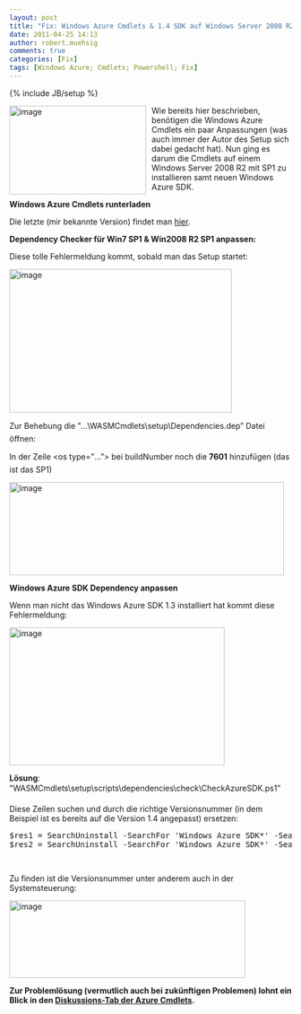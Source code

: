 ```yaml
---
layout: post
title: "Fix: Windows Azure Cmdlets & 1.4 SDK auf Windows Server 2008 R2 SP1 / Windows 7 SP1"
date: 2011-04-25 14:13
author: robert.muehsig
comments: true
categories: [Fix]
tags: [Windows Azure; Cmdlets; Powershell; Fix]
---
```

{% include JB/setup %}
<p><a href="{{BASE_PATH}}/assets/wp-images/image1252.png"><img style="border-bottom: 0px; border-left: 0px; margin: 0px 10px 0px 0px; display: inline; border-top: 0px; border-right: 0px" title="image" border="0" alt="image" align="left" src="{{BASE_PATH}}/assets/wp-images/image_thumb432.png" width="244" height="158" /></a> </p>  <p>Wie bereits hier beschrieben, benötigen die Windows Azure Cmdlets ein paar Anpassungen (was auch immer der Autor des Setup sich dabei gedacht hat). Nun ging es darum die Cmdlets auf einem Windows Server 2008 R2 mit SP1 zu installieren samt neuen Windows Azure SDK.</p> <!--more-->  <p><strong>Windows Azure Cmdlets runterladen</strong></p>  <p>Die letzte (mir bekannte Version) findet man <a href="http://archive.msdn.microsoft.com/azurecmdlets">hier</a>.</p>  <p><strong>Dependency Checker für Win7 SP1 &amp; Win2008 R2 SP1 anpassen:</strong></p>  <p>Diese tolle Fehlermeldung kommt, sobald man das Setup startet:</p>  <p><a href="{{BASE_PATH}}/assets/wp-images/image1253.png"><img style="border-bottom: 0px; border-left: 0px; display: inline; border-top: 0px; border-right: 0px" title="image" border="0" alt="image" src="{{BASE_PATH}}/assets/wp-images/image_thumb433.png" width="397" height="256" /></a> </p>  <p>Zur Behebung die "...\WASMCmdlets\setup\Dependencies.dep” Datei öffnen:</p>  <p>In der Zeile &lt;os type=”...”&gt; bei buildNumber noch die <strong>7601</strong> hinzufügen (das ist das SP1)</p>  <p><a href="{{BASE_PATH}}/assets/wp-images/image1254.png"><img style="border-bottom: 0px; border-left: 0px; display: inline; border-top: 0px; border-right: 0px" title="image" border="0" alt="image" src="{{BASE_PATH}}/assets/wp-images/image_thumb434.png" width="490" height="166" /></a> </p>  <p><strong>Windows Azure SDK Dependency anpassen</strong></p>  <p>Wenn man nicht das Windows Azure SDK 1.3 installiert hat kommt diese Fehlermeldung:</p>  <p><a href="{{BASE_PATH}}/assets/wp-images/image1255.png"><img style="border-bottom: 0px; border-left: 0px; display: inline; border-top: 0px; border-right: 0px" title="image" border="0" alt="image" src="{{BASE_PATH}}/assets/wp-images/image_thumb435.png" width="384" height="246" /></a> </p>  <p><strong>Lösung</strong>:    <br /> "WASMCmdlets\setup\scripts\dependencies\check\CheckAzureSDK.ps1”</p>  <p></p>  <p></p>  <p>Diese Zeilen suchen und durch die richtige Versionsnummer (in dem Beispiel ist es bereits auf die Version 1.4 angepasst) ersetzen:</p>  <div style="padding-bottom: 0px; margin: 0px; padding-left: 0px; padding-right: 0px; display: inline; float: none; padding-top: 0px" id="scid:812469c5-0cb0-4c63-8c15-c81123a09de7:3bb41b63-3bba-46e7-8563-5eeda99e0efb" class="wlWriterEditableSmartContent"><pre name="code" class="c#">
$res1 = SearchUninstall -SearchFor 'Windows Azure SDK*' -SearchVersion '1.4.20227.1419' -UninstallKey 'HKLM:SOFTWARE\Wow6432Node\Microsoft\Windows\CurrentVersion\Uninstall\';
$res2 = SearchUninstall -SearchFor 'Windows Azure SDK*' -SearchVersion '1.4.20227.1419' -UninstallKey 'HKLM:SOFTWARE\Microsoft\Windows\CurrentVersion\Uninstall\';

</pre></div>

<p>Zu finden ist die Versionsnummer unter anderem auch in der Systemsteuerung:</p>

<p><a href="{{BASE_PATH}}/assets/wp-images/image1256.png"><img style="border-bottom: 0px; border-left: 0px; display: inline; border-top: 0px; border-right: 0px" title="image" border="0" alt="image" src="{{BASE_PATH}}/assets/wp-images/image_thumb436.png" width="421" height="138" /></a> </p>

<p></p>

<p><strong>Zur Problemlösung (vermutlich auch bei zukünftigen Problemen) lohnt ein Blick in den </strong><a href="http://archive.msdn.microsoft.com/azurecmdlets/Thread/List.aspx"><strong>Diskussions-Tab der Azure Cmdlets</strong></a><strong>.</strong></p>
